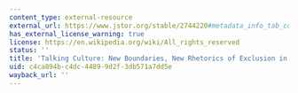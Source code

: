 ```yaml
---
content_type: external-resource
external_url: https://www.jstor.org/stable/2744220#metadata_info_tab_contents
has_external_license_warning: true
license: https://en.wikipedia.org/wiki/All_rights_reserved
status: ''
title: 'Talking Culture: New Boundaries, New Rhetorics of Exclusion in Europe'
uid: c4ca894b-c4dc-4489-9d2f-3db571a7dd5e
wayback_url: ''
---
```

